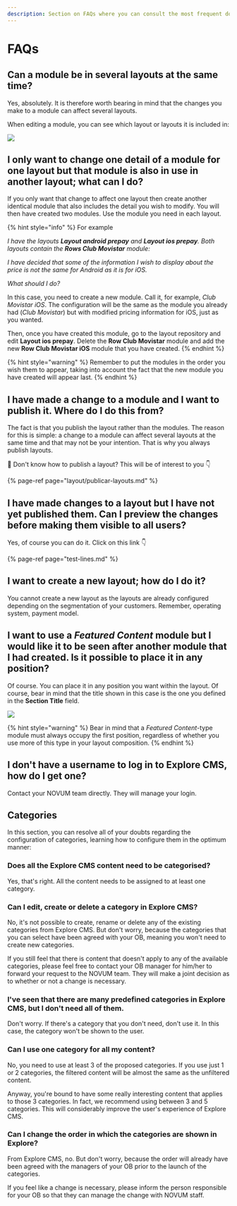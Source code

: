 ```yaml
---
description: Section on FAQs where you can consult the most frequent doubts regarding how to use Explore CMS.
---
```


# FAQs

## Can a module be in several layouts at the same time?

Yes, absolutely. It is therefore worth bearing in mind that the changes you make to a module can affect several layouts.

When editing a module, you can see which layout or layouts it is included in:

![](.gitbook/assets/image%20%281%29.png)

## I only want to change one detail of a module for one layout but that module is also in use in another layout; what can I do?

If you only want that change to affect one layout then create another identical module that also includes the detail you wish to modify. You will then have created two modules. Use the module you need in each layout.

{% hint style="info" %} For example

*I have the layouts **Layout android prepay** and **Layout ios prepay**. Both layouts contain the **Rows Club Movistar** module:*

*I have decided that some of the information I wish to display about the price is not the same for Android as it is for iOS.*

*What should I do?*

In this case, you need to create a new module. Call it, for example, *Club Movistar iOS*. The configuration will be the same as the module you already had (*Club Movistar*) but with modified pricing information for iOS, just as you wanted.

Then, once you have created this module, go to the layout repository and edit **Layout ios prepay**. Delete the **Row Club Movistar** module and add the new **Row Club Movistar iOS** module that you have created. {% endhint %}

{% hint style="warning" %} Remember to put the modules in the order you wish them to appear, taking into account the fact that the new module you have created will appear last. {% endhint %}

## I have made a change to a module and I want to publish it. Where do I do this from?

The fact is that you publish the layout rather than the modules. The reason for this is simple: a change to a module can affect several layouts at the same time and that may not be your intention. That is why you always publish layouts.

🎯 Don't know how to publish a layout? This will be of interest to you 👇

{% page-ref page="layout/publicar-layouts.md" %}

## I have made changes to a layout but I have not yet published them. Can I preview the changes before making them visible to all users?

Yes, of course you can do it. Click on this link 👇

{% page-ref page="test-lines.md" %}

## I want to create a new layout; how do I do it?

You cannot create a new layout as the layouts are already configured depending on the segmentation of your customers. Remember, operating system, payment model.

## I want to use a *Featured Content* module but I would like it to be seen after another module that I had created. Is it possible to place it in any position?

Of course. You can place it in any position you want within the layout. Of course, bear in mind that the title shown in this case is the one you defined in the **Section Title** field.

![](.gitbook/assets/image%20%2850%29.png)

{% hint style="warning" %} Bear in mind that a *Featured Content*​-type module must always occupy the first position, regardless of whether you use more of this type in your layout composition. {% endhint %}

## I don't have a username to log in to Explore CMS, how do I get one?

Contact your NOVUM team directly. They will manage your login.

## Categories

In this section, you can resolve all of your doubts regarding the configuration of categories, learning how to configure them in the optimum manner:

### Does all the Explore CMS content need to be categorised?

Yes, that's right. All the content needs to be assigned to at least one category.

### Can I edit, create or delete a category in Explore CMS?

No, it's not possible to create, rename or delete any of the existing categories from Explore CMS. But don't worry, because the categories that you can select have been agreed with your OB, meaning you won't need to create new categories.

If you still feel that there is content that doesn't apply to any of the available categories, please feel free to contact your OB manager for him/​her to forward your request to the NOVUM team. They will make a joint decision as to whether or not a change is necessary.

### I've seen that there are many predefined categories in Explore CMS, but I don't need all of them.

Don't worry. If there's a category that you don't need, don't use it. In this case, the category won't be shown to the user.

### Can I use one category for all my content?

No, you need to use at least 3 of the proposed categories. If you use just 1 or 2 categories, the filtered content will be almost the same as the unfiltered content.

Anyway, you're bound to have some really interesting content that applies to those 3 categories. In fact, we recommend using between 3 and 5 categories. This will considerably improve the user's experience of Explore CMS.

### Can I change the order in which the categories are shown in Explore?

From Explore CMS, no. But don't worry, because the order will already have been agreed with the managers of your OB prior to the launch of the categories.

If you feel like a change is necessary, please inform the person responsible for your OB so that they can manage the change with NOVUM staff.
